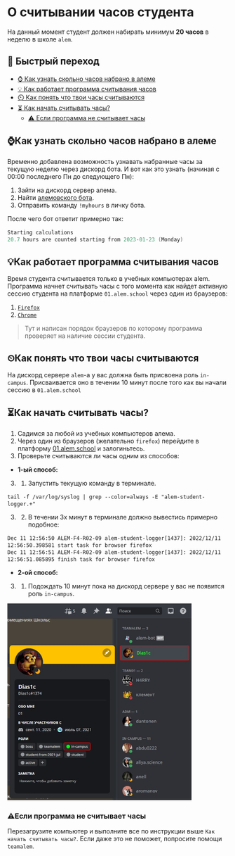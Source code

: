 # О считывании часов студента
На данный момент студент должен набирать минимум **20 часов** в неделю в школе `alem`.

## 🔖 Быстрый переход
- [⌚ Как узнать скольно часов набрано в алеме](#как-узнать-скольно-часов-набрано-в-алеме)
- [💡 Как работает программа считывания часов](#как-работает-программа-считывания-часов)
- [⏲️ Как понять что твои часы считываются](#как-понять-что-твои-часы-считываются)
- [⏳ Как начать считывать часы?](#как-начать-считывать-часы)
  - [⚠ Eсли программа не считывает часы](#eсли-программа-не-считывает-часы)

## ⌚Как узнать скольно часов набрано в алеме
Временно добавлена возможность узнавать набранные часы за текущую неделю через дискорд бота. И вот как это узнать (начиная с 00:00 последнего Пн до следующего Пн):
1. Зайти на дискорд сервер алема.
2. Найти [алемовского бота](https://discord.com/channels/@me/998550497151692852).
3. Отправить команду `!myhours` в личку бота.

После чего бот ответит примерно так:
```go
Starting calculations
20.7 hours are counted starting from 2023-01-23 (Monday)
```

## 💡Как работает программа считывания часов
Время студента считывается только в учебных компьютерах alem.
Программа начнет считывать часы с того момента как найдет активную сессию студента на платформе `01.alem.school` через один из браузеров:
1. [`Firefox`](https://www.mozilla.org/en-US/firefox/)
2. [`Chrome`](https://www.google.kz/intl/en/chrome/)
> Тут и написан порядок браузеров по которому программа проверяет на наличие сессии студента.


## ⏲Как понять что твои часы считываются
На дискорд сервере `alem`-а у вас должна быть присвоена роль `in-campus`. Присваивается оно в течении 10 минут после того как вы начали сессию в `01.alem.school`


## ⏳Как начать считывать часы?
1. Садимся за любой из учебных компьютеров алема.
2. Через один из браузеров (желательно `firefox`) перейдите в платформу [01.alem.school](https://01.alem.school) и залогиньтесь.
3. Проверьте считываются ли часы одним из способов:
- **1-ый способ:**
3. 1. Запустить текущую команду в терминале.
```
tail -f /var/log/syslog | grep --color=always -E "alem-student-logger.+"
```
3. 2. В течении 3х минут в терминале должно вывестись примерно подобное:
```console
Dec 11 12:56:50 ALEM-F4-R02-09 alem-student-logger[1437]: 2022/12/11 12:56:50.398581 start task for browser firefox
Dec 11 12:56:51 ALEM-F4-R02-09 alem-student-logger[1437]: 2022/12/11 12:56:51.085895 finish task for browser firefox
```

- **2-ой способ:**
3. 1. Подождать 10 минут пока на дискорд сервере у вас не появится роль `in-campus`.

<img alt="image-discord-in-campus" src="./img/student-hours/student-with-role-in-campus.jpeg" style="width:420px"/>


### ⚠Eсли программа не считывает часы
Перезагрузите компьютер и выполните все по инструкции выше `Как начать считывать часы?`. Если даже это не поможет, попросите помощи `teamalem`.
